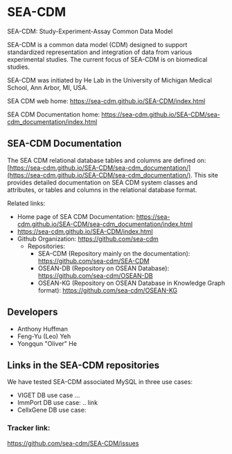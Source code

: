 # SEA-CDM
SEA-CDM: Study-Experiment-Assay Common Data Model

SEA-CDM is a common data model (CDM) designed to support standardized representation and integration of data from various experimental studies. The current focus of SEA-CDM is on biomedical studies. 

SEA-CDM was initiated by He Lab in the University of Michigan Medical School, Ann Arbor, MI, USA.

SEA CDM web home: 
https://sea-cdm.github.io/SEA-CDM/index.html

SEA CDM Documentation home: https://sea-cdm.github.io/SEA-CDM/sea-cdm_documentation/index.html 


## SEA-CDM Documentation  

The SEA CDM relational database tables and columns are defined on:  [https://sea-cdm.github.io/SEA-CDM/sea-cdm_documentation/](https://sea-cdm.github.io/SEA-CDM/sea-cdm_documentation/). This site provides detailed documentation on SEA CDM system classes and attributes, or tables and columns in the relational database format. 

Related links: 
- Home page of SEA CDM Documentation: https://sea-cdm.github.io/SEA-CDM/sea-cdm_documentation/index.html 
- https://sea-cdm.github.io/SEA-CDM/index.html
- Github Organization: https://github.com/sea-cdm
    - Repositories:
        - SEA-CDM (Repository mainly on the documentation): https://github.com/sea-cdm/SEA-CDM
        - OSEAN-DB (Repository on OSEAN Database): https://github.com/sea-cdm/OSEAN-DB
        - OSEAN-KG (Repository on OSEAN Database in Knowledge Graph format): https://github.com/sea-cdm/OSEAN-KG

## Developers 
- Anthony Huffman
- Feng-Yu (Leo) Yeh
- Yongqun "Oliver" He

## Links in the SEA-CDM repositories 
We have tested SEA-CDM associated MySQL in three use cases: 
- VIGET DB use case ...
- ImmPort DB use case: .. link
- CellxGene DB use case: 

### Tracker link:  
https://github.com/sea-cdm/SEA-CDM/issues 



